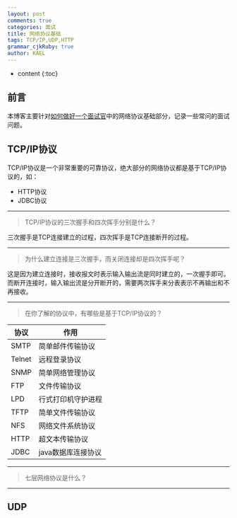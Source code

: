 ```yaml
---
layout: post
comments: true
categories: 面试
title: 网络协议基础
tags: TCP/IP,UDP,HTTP
grammar_cjkRuby: true
author: KAEL
---
```

    
* content
{:toc}

## 前言

本博客主要针对[如何做好一个面试官](如何做好一个面试官)中的网络协议基础部分，记录一些常问的面试问题。

## TCP/IP协议

TCP/IP协议是一个非常重要的可靠协议，绝大部分的网络协议都是基于TCP/IP协议的，如：

* HTTP协议
* JDBC协议

----
> TCP/IP协议的三次握手和四次挥手分别是什么？

三次握手是TCP连接建立的过程，四次挥手是TCP连接断开的过程。

----
> 为什么建立连接是三次握手，而关闭连接却是四次挥手呢？

这是因为建立连接时，接收报文时表示输入输出流是同时建立的，一次握手即可。
而断开连接时，输入输出流是分开断开的，需要两次挥手来分表表示不再输出和不再接收。

----
> 在你了解的协议中，有哪些是基于TCP/IP协议的？

|协议|作用|
|----|----|
|SMTP|简单邮件传输协议|
|Telnet|远程登录协议|
|SNMP|简单网络管理协议|
|FTP|文件传输协议|
|LPD|行式打印机守护进程|
|TFTP|简单文件传输协议|
|NFS|网络文件系统协议|
|HTTP|超文本传输协议|
|JDBC|java数据库连接协议|

----
> 七层网络协议是什么？

----
> 

## UDP

